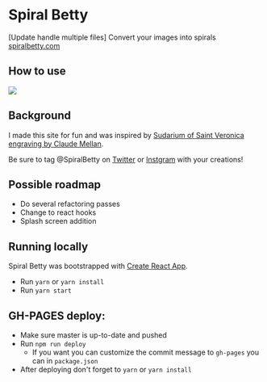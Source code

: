 # Spiral Betty

[Update handle multiple files]
Convert your images into spirals
[spiralbetty.com](spiralbetty.com)

## How to use

![](https://github.com/shalanah/spiral-betty/blob/master/public/assets/imgs/how-to.png?raw=true")

## Background

I made this site for fun and was inspired by [Sudarium of Saint Veronica engraving by Claude Mellan](https://commons.wikimedia.org/wiki/File:Claude_Mellan_-_Face_of_Christ_-_WGA14764.jpg).

Be sure to tag @SpiralBetty on [Twitter](https://twitter.com/spiralbetty) or [Instgram](https://www.instagram.com/spiralbetty/) with your creations!

## Possible roadmap

- Do several refactoring passes
- Change to react hooks
- Splash screen addition

## Running locally

Spiral Betty was bootstrapped with [Create React App](https://github.com/facebookincubator/create-react-app).

- Run `yarn` or `yarn install`
- Run `yarn start`

## GH-PAGES deploy:

- Make sure master is up-to-date and pushed
- Run `npm run deploy`
  - If you want you can customize the commit message to `gh-pages` you can in `package.json`
- After deploying don't forget to `yarn` or `yarn install`
